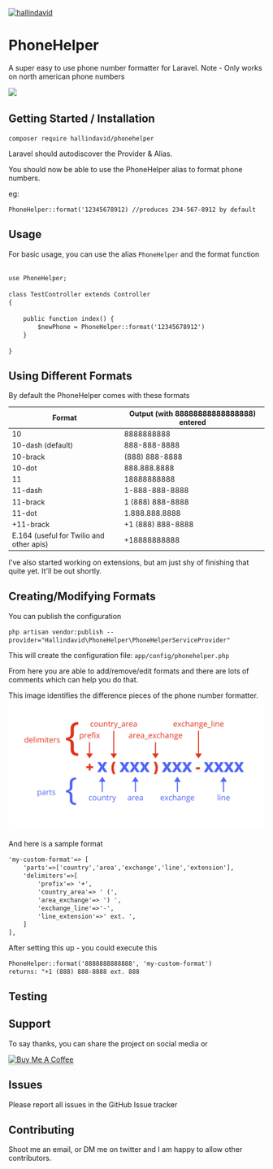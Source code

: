 [![hallindavid](https://circleci.com/gh/hallindavid/PhoneHelper.svg?style=svg)](<LINK>)

# PhoneHelper

A super easy to use phone number formatter for Laravel.  Note - Only works on north american phone numbers 

<img src="demo-phonehelper.gif"/>


## Getting Started / Installation

```
composer require hallindavid/phonehelper
```

Laravel should autodiscover the Provider & Alias.

You should now be able to use the PhoneHelper alias to format phone numbers.

eg:
```
PhoneHelper::format('12345678912) //produces 234-567-8912 by default
```


## Usage

For basic usage, you can use the alias `PhoneHelper` and the format function
```

use PhoneHelper;

class TestController extends Controller
{

    public function index() {
        $newPhone = PhoneHelper::format('12345678912')
    }

}
```

## Using Different Formats

By default the PhoneHelper comes with these formats


| Format                                   | Output (with 88888888888888888) entered |
|------------------------------------------|-----------------------------------------|
| 10                                       | 8888888888                              |
| 10-dash (default)                        | 888-888-8888                            |
| 10-brack                                 | (888) 888-8888                          |
| 10-dot                                   | 888.888.8888                            |
| 11                                       | 18888888888                             |
| 11-dash                                  | 1-888-888-8888                          |
| 11-brack                                 | 1 (888) 888-8888                        |
| 11-dot                                   | 1.888.888.8888                          |
| +11-brack                                | +1 (888) 888-8888                       |
| E.164 (useful for Twilio and other apis) | +18888888888                            |


I've also started working on extensions, but am just shy of finishing that quite yet.  It'll be out shortly.


## Creating/Modifying Formats
You can publish the configuration
```
php artisan vendor:publish --provider="Hallindavid\PhoneHelper\PhoneHelperServiceProvider"
```
This will create the configuration file: `app/config/phonehelper.php` 

From here you are able to add/remove/edit formats and there are lots of comments which can help you do that.

This image identifies the difference pieces of the phone number formatter.
<img src="formatting-phones.png">

And here is a sample format
```
'my-custom-format'=> [
    'parts'=>['country','area','exchange','line','extension'],
    'delimiters'=>[	
        'prefix'=> '+',
        'country_area'=> ' (',
        'area_exchange'=> ') ',
        'exchange_line'=>'-',
        'line_extension'=>' ext. ',
    ]
],
```

After setting this up - you could execute this
```
PhoneHelper::format('8888888888888', 'my-custom-format')
returns: "+1 (888) 888-8888 ext. 888
```


## Testing


## Support
To say thanks, you can share the project on social media or <br />

<a href="https://www.buymeacoffee.com/tDbQ4kg" target="_blank"><img src="https://www.buymeacoffee.com/assets/img/custom_images/orange_img.png" alt="Buy Me A Coffee" style="height: 41px !important;width: 174px !important;box-shadow: 0px 3px 2px 0px rgba(190, 190, 190, 0.5) !important;-webkit-box-shadow: 0px 3px 2px 0px rgba(190, 190, 190, 0.5) !important;" ></a>



## Issues
Please report all issues in the GitHub Issue tracker


## Contributing
Shoot me an email, or DM me on twitter and I am happy to allow other contributors.